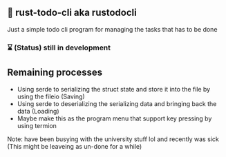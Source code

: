 ## 🐍 rust-todo-cli aka rustodocli

Just a simple todo cli program for managing the tasks that has to be done


### ⌛ (Status) still in development
## Remaining processes
- Using serde to serializing the struct state and store it into the file by using the fileio (Saving)
- Using serde to deserializing the serializing data and bringing back the data (Loading)
- Maybe make this as the program menu that support key pressing by using termion

Note: have been busying with the university stuff lol and recently was sick (This might be leaveing as un-done for a while)